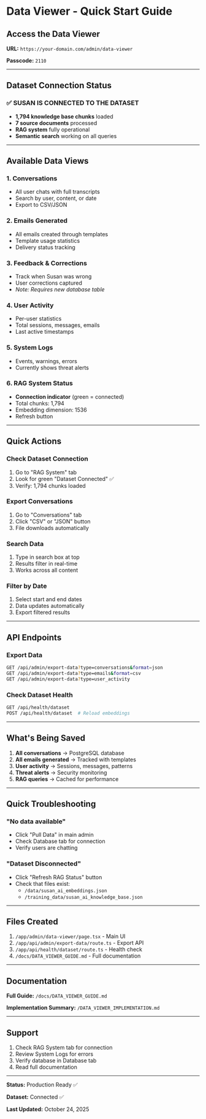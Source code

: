 # Data Viewer - Quick Start Guide

## Access the Data Viewer

**URL:** `https://your-domain.com/admin/data-viewer`

**Passcode:** `2110`

---

## Dataset Connection Status

### ✅ SUSAN IS CONNECTED TO THE DATASET

- **1,794 knowledge base chunks** loaded
- **7 source documents** processed
- **RAG system** fully operational
- **Semantic search** working on all queries

---

## Available Data Views

### 1. Conversations
- All user chats with full transcripts
- Search by user, content, or date
- Export to CSV/JSON

### 2. Emails Generated
- All emails created through templates
- Template usage statistics
- Delivery status tracking

### 3. Feedback & Corrections
- Track when Susan was wrong
- User corrections captured
- *Note: Requires new database table*

### 4. User Activity
- Per-user statistics
- Total sessions, messages, emails
- Last active timestamps

### 5. System Logs
- Events, warnings, errors
- Currently shows threat alerts

### 6. RAG System Status
- **Connection indicator** (green = connected)
- Total chunks: 1,794
- Embedding dimension: 1536
- Refresh button

---

## Quick Actions

### Check Dataset Connection
1. Go to "RAG System" tab
2. Look for green "Dataset Connected" ✅
3. Verify: 1,794 chunks loaded

### Export Conversations
1. Go to "Conversations" tab
2. Click "CSV" or "JSON" button
3. File downloads automatically

### Search Data
1. Type in search box at top
2. Results filter in real-time
3. Works across all content

### Filter by Date
1. Select start and end dates
2. Data updates automatically
3. Export filtered results

---

## API Endpoints

### Export Data
```bash
GET /api/admin/export-data?type=conversations&format=json
GET /api/admin/export-data?type=emails&format=csv
GET /api/admin/export-data?type=user_activity
```

### Check Dataset Health
```bash
GET /api/health/dataset
POST /api/health/dataset  # Reload embeddings
```

---

## What's Being Saved

1. **All conversations** → PostgreSQL database
2. **All emails generated** → Tracked with templates
3. **User activity** → Sessions, messages, patterns
4. **Threat alerts** → Security monitoring
5. **RAG queries** → Cached for performance

---

## Quick Troubleshooting

### "No data available"
- Click "Pull Data" in main admin
- Check Database tab for connection
- Verify users are chatting

### "Dataset Disconnected"
- Click "Refresh RAG Status" button
- Check that files exist:
  - `/data/susan_ai_embeddings.json`
  - `/training_data/susan_ai_knowledge_base.json`

---

## Files Created

1. `/app/admin/data-viewer/page.tsx` - Main UI
2. `/app/api/admin/export-data/route.ts` - Export API
3. `/app/api/health/dataset/route.ts` - Health check
4. `/docs/DATA_VIEWER_GUIDE.md` - Full documentation

---

## Documentation

**Full Guide:** `/docs/DATA_VIEWER_GUIDE.md`

**Implementation Summary:** `/DATA_VIEWER_IMPLEMENTATION.md`

---

## Support

1. Check RAG System tab for connection
2. Review System Logs for errors
3. Verify database in Database tab
4. Read full documentation

---

**Status:** Production Ready ✅

**Dataset:** Connected ✅

**Last Updated:** October 24, 2025
